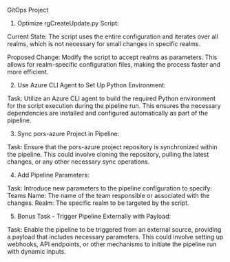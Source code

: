 GitOps Project

1. Optimize rgCreateUpdate.py Script:

Current State: The script uses the entire configuration and iterates over all realms, which is not necessary for small changes in specific realms.

Proposed Change: Modify the script to accept realms as parameters. This allows for realm-specific configuration files, making the process faster and more efficient.

2. Use Azure CLI Agent to Set Up Python Environment:

Task: Utilize an Azure CLI agent to build the required Python environment for the script execution during the pipeline run. This ensures the necessary dependencies are installed and configured automatically as part of the pipeline.

3. Sync pors-azure Project in Pipeline:

Task: Ensure that the pors-azure project repository is synchronized within the pipeline. This could involve cloning the repository, pulling the latest changes, or any other necessary sync operations.

4. Add Pipeline Parameters:

Task: Introduce new parameters to the pipeline configuration to specify:
Teams Name: The name of the team responsible or associated with the changes.
Realm: The specific realm to be targeted by the script.

5. Bonus Task - Trigger Pipeline Externally with Payload:   

Task: Enable the pipeline to be triggered from an external source, providing a payload that includes necessary parameters. This could involve setting up webhooks, API endpoints, or other mechanisms to initiate the pipeline run with dynamic inputs.   
